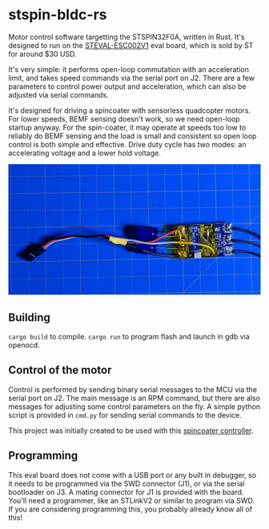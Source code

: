 # stspin-bldc-rs

Motor control software targetting the STSPIN32F0A, written in Rust. It's designed to run on the
[STEVAL-ESC002V1](https://www.st.com/en/evaluation-tools/steval-esc002v1.html) eval board, which is
sold by ST for around $30 USD.

It's very simple: it performs open-loop commutation with an acceleration limit, and takes speed
commands via the serial port on J2. There are a few parameters to control power output and
acceleration, which can also be adjusted via serial commands.

It's designed for driving a spincoater with sensorless quadcopter motors. For lower speeds, BEMF sensing
doesn't work, so we need open-loop startup anyway. For the spin-coater, it may operate at speeds too low
to reliably do BEMF sensing and the load is small and consistent so open loop control is both simple and
effective. Drive duty cycle has two modes: an accelerating voltage and a lower hold voltage.

![STEVAL-ESC002V1](/doc/ESC002V1.jpg?raw=true "STEVAL-ESC002V1")

## Building

`cargo build` to compile.
`cargo run` to program flash and launch in gdb via openocd.

## Control of the motor

Control is performed by sending binary serial messages to the MCU via the serial port on J2. The
main message is an RPM command, but there are also messages for adjusting some control parameters on
the fly. A simple python script is provided in `cmd.py` for sending serial commands to the device.

This project was initially created to be used with this [spincoater
controller](https://github.com/mcbridejc/spincoater-controller).


## Programming

This eval board does not come with a USB port or any built in debugger, so it needs to be programmed
via the SWD connector (J1), or via the serial bootloader on J3. A mating connector for J1 is
provided with the board. You'll need a programmer, like an STLinkV2 or similar to program via SWD.
If you are considering programming this, you probably already know all of this!
